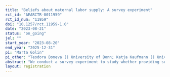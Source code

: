 ```yaml
---
title: "Beliefs about maternal labor supply: A survey experiment"
rct_id: "AEARCTR-0011959"
rct_id_num: "11959"
doi: "10.1257/rct.11959-1.0"
date: "2023-08-21"
status: "on_going"
jel: ""
start_year: "2023-08-20"
end_year: "2025-12-31"
pi: "Marta Golin"
pi_other: "Teodora Boneva () University of Bonn; Katja Kaufmann () University of Bayreuth; Christopher Rauh () University of Cambridge"
abstract: "We conduct a survey experiment to study whether providing survey participants with truthful information about the impact of maternal labor supply decisions on child outcomes affects maternal labor supply intentions and beliefs about returns to maternal labor supply. "
layout: registration
---
```


